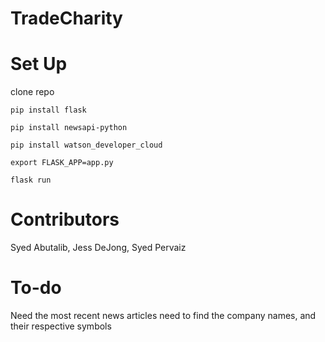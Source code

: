 # TradeCharity

# Set Up
clone repo

`pip install flask`

`pip install newsapi-python`

`pip install watson_developer_cloud`

`export FLASK_APP=app.py`

`flask run`

# Contributors
Syed Abutalib, Jess DeJong, Syed Pervaiz

# To-do
Need the most recent news articles
need to find the company names, and their respective symbols
